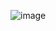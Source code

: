 ![image](https://github.com/chi2911ks/Caculator/assets/70089142/9378b81d-3981-4a25-9956-f39f4f0b7128)
